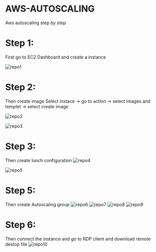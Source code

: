 # AWS-AUTOSCALING
Aws autoscaling step by step
# Step 1:
First go to EC2 Dashboard and create a instance

![repo1](https://user-images.githubusercontent.com/73579847/123121561-e2176680-d462-11eb-91b4-c3fb57634fb2.jpg)

# Step 2:
Then create image
Select instace -> go to action -> select images and templet -> select create image

![repo2](https://user-images.githubusercontent.com/73579847/123122772-ebed9980-d463-11eb-9de7-8a3714c51922.jpg)

![repo3](https://user-images.githubusercontent.com/73579847/123123074-2eaf7180-d464-11eb-80f8-1bb19b311e91.jpg)

# Step 3:
Then create lunch configuration
![repo4](https://user-images.githubusercontent.com/73579847/123124183-155af500-d465-11eb-90f8-79ef770c1c75.jpg)

![repo5](https://user-images.githubusercontent.com/73579847/123124208-1b50d600-d465-11eb-89bc-04002fd5b344.jpg)

# Step 5:
Then create Autoscaling group
![repo6](https://user-images.githubusercontent.com/73579847/123125543-38d26f80-d466-11eb-85d5-17416e17a42e.jpg)
![repo7](https://user-images.githubusercontent.com/73579847/123125554-3bcd6000-d466-11eb-8bc3-3df4c3535f2b.jpg)
![repo8](https://user-images.githubusercontent.com/73579847/123125562-3d972380-d466-11eb-97f5-4407b3d3cc7f.jpg)
![repo9](https://user-images.githubusercontent.com/73579847/123125572-3ff97d80-d466-11eb-9756-936268211703.jpg)

# Step 6:
Then connect the instance and go to RDP client and download remote destop file
![repo10](https://user-images.githubusercontent.com/73579847/123125585-425bd780-d466-11eb-8df4-eb5ce24b9193.jpg)





